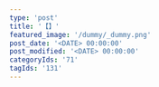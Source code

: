 ```yaml
---
type: 'post'
title: '【】'
featured_image: '/dummy/_dummy.png'
post_date: '<DATE> 00:00:00'
post_modified: '<DATE> 00:00:00'
categoryIds: '71'
tagIds: '131'
---
```


